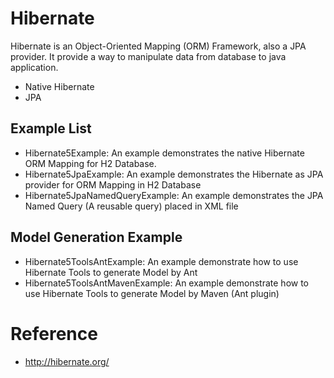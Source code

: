 # Hibernate 
Hibernate is an Object-Oriented Mapping (ORM) Framework, also a JPA provider. It provide a way to manipulate data from database to java application.
* Native Hibernate 
* JPA

## Example List
* Hibernate5Example: 				An example demonstrates the native Hibernate ORM Mapping for H2 Database.
* Hibernate5JpaExample: 			An example demonstrates the Hibernate as JPA provider for ORM Mapping in H2 Database
* Hibernate5JpaNamedQueryExample:	An example demonstrates the JPA Named Query (A reusable query) placed in XML file

## Model Generation Example
* Hibernate5ToolsAntExample:		An example demonstrate how to use Hibernate Tools to generate Model by Ant
* Hibernate5ToolsAntMavenExample:	An example demonstrate how to use Hibernate Tools to generate Model by Maven (Ant plugin)

# Reference
* http://hibernate.org/
